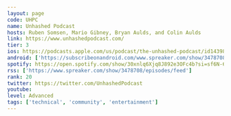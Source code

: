 ```yaml
---
layout: page
code: UHPC
name: Unhashed Podcast
hosts: Ruben Somsen, Mario Gibney, Bryan Aulds, and Colin Aulds
link: https://www.unhashedpodcast.com/
tier: 3
ios: https://podcasts.apple.com/us/podcast/the-unhashed-podcast/id1439833799
android: ['https://subscribeonandroid.com/www.spreaker.com/show/3478708/episodes/feed']
spotify: https://open.spotify.com/show/30xnlq6Xjq8J892e3OFc4b?si=sf6N-6geSQuOVGQKPhtiSg
rss: ['https://www.spreaker.com/show/3478708/episodes/feed']
rank: 20
twitter: https://twitter.com/UnhashedPodcast
youtube: 
level: Advanced
tags: ['technical', 'community', 'entertainment']
---
```

